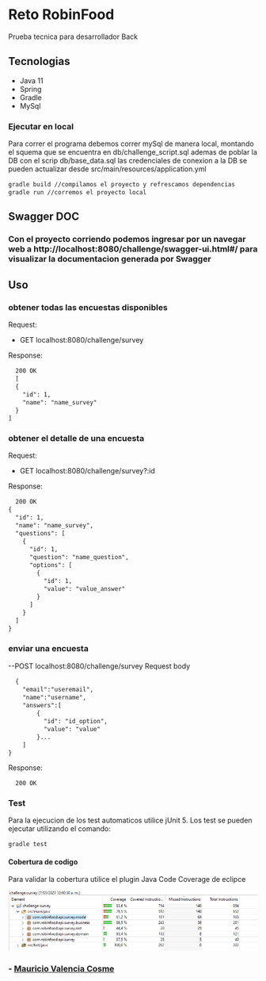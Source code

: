 # Reto RobinFood

Prueba tecnica para desarrollador Back

## Tecnologias
* Java 11
* Spring
* Gradle
* MySql

### Ejecutar en local

Para correr el programa debemos correr mySql de manera local, montando el squema que se encuentra en db/challenge_script.sql ademas de poblar la DB con el scrip db/base_data.sql
las credenciales de conexion a la DB se pueden actualizar desde src/main/resources/application.yml

```
gradle build //compilamos el proyecto y refrescamos dependencias
gradle run //corremos el proyecto local
```
## Swagger DOC
### Con el proyecto corriendo podemos ingresar por un navegar web a http://localhost:8080/challenge/swagger-ui.html#/ para visualizar la documentacion generada por Swagger


## Uso
### obtener todas las encuestas disponibles

Request: 
- GET localhost:8080/challenge/survey

Response:

```
  200 OK
  [
  {
    "id": 1,
    "name": "name_survey"
  }
]
```
### obtener el detalle de una encuesta

Request: 
- GET localhost:8080/challenge/survey?:id

Response:

```
  200 OK
{
  "id": 1,
  "name": "name_survey",
  "questions": [
    {
      "id": 1,
      "question": "name_question",
      "options": [
        {
          "id": 1,
          "value": "value_answer"
        }
      ]
    }
  ]
}
```

### enviar una encuesta

--POST localhost:8080/challenge/survey
Request body
```
  {
	"email":"useremail",
	"name":"username",
	"answers":[
        {
          "id": "id_option",
          "value": "value"
        }...
	]
}
```

Response:

```
  200 OK
```

### Test

Para la ejecucion de los test automaticos utilice jUnit 5.
Los test se pueden ejecutar utilizando el comando:

```
gradle test
```

#### Cobertura de codigo

Para validar la cobertura utilice el plugin Java Code Coverage de eclipce

![code_coverage](coverage/coverage.png)

### - [Mauricio Valencia Cosme](mauro.valc@gmail.com)